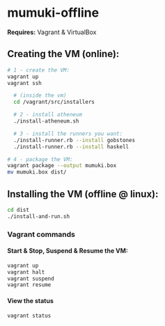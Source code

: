 # mumuki-offline


**Requires:** Vagrant & VirtualBox


## Creating the VM (online):

```bash
# 1 - create the VM:
vagrant up
vagrant ssh

  # (inside the vm)
  cd /vagrant/src/installers

  # 2 - install atheneum
  ./install-atheneum.sh

  # 3 - install the runners you want:
  ./install-runner.rb --install gobstones
  ./install-runner.rb --install haskell

# 4 - package the VM:
vagrant package --output mumuki.box
mv mumuki.box dist/
```

## Installing the VM (offline @ linux):
```bash
cd dist
./install-and-run.sh
```

### Vagrant commands
#### Start & Stop, Suspend & Resume the VM:
```bash
vagrant up
vagrant halt
vagrant suspend
vagrant resume
```

#### View the status
```bash
vagrant status
```
